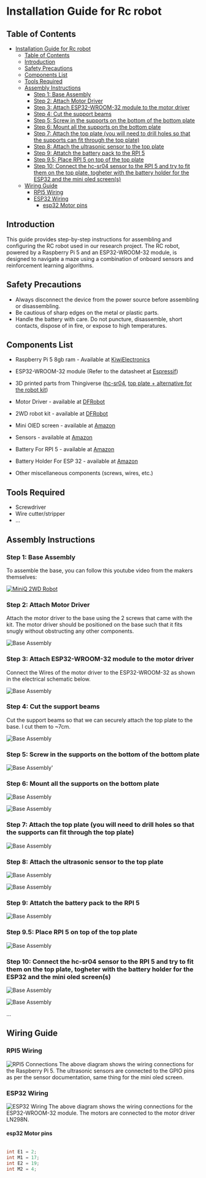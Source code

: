 # Installation Guide for Rc robot

## Table of Contents

- [Installation Guide for Rc robot](#installation-guide-for-rc-robot)
  - [Table of Contents](#table-of-contents)
  - [Introduction](#introduction)
  - [Safety Precautions](#safety-precautions)
  - [Components List](#components-list)
  - [Tools Required](#tools-required)
  - [Assembly Instructions](#assembly-instructions)
    - [Step 1: Base Assembly](#step-1-base-assembly)
    - [Step 2: Attach Motor Driver](#step-2-attach-motor-driver)
    - [Step 3: Attach ESP32-WROOM-32 module to the motor driver](#step-3-attach-esp32-wroom-32-module-to-the-motor-driver)
    - [Step 4: Cut the support beams](#step-4-cut-the-support-beams)
    - [Step 5: Screw in the supports on the bottom of the bottom plate](#step-5-screw-in-the-supports-on-the-bottom-of-the-bottom-plate)
    - [Step 6: Mount all the supports on the bottom plate](#step-6-mount-all-the-supports-on-the-bottom-plate)
    - [Step 7: Attach the top plate (you will need to drill holes so that the supports can fit through the top plate)](#step-7-attach-the-top-plate-you-will-need-to-drill-holes-so-that-the-supports-can-fit-through-the-top-plate)
    - [Step 8: Attach the ultrasonic sensor to the top plate](#step-8-attach-the-ultrasonic-sensor-to-the-top-plate)
    - [Step 9: Attatch the battery pack to the RPI 5](#step-9-attatch-the-battery-pack-to-the-rpi-5)
    - [Step 9.5: Place RPI 5 on top of the top plate](#step-95-place-rpi-5-on-top-of-the-top-plate)
    - [Step 10: Connect the hc-sr04 sensor to the RPI 5 and try to fit them on the top plate, togheter with the battery holder for the ESP32 and the mini oled screen(s)](#step-10-connect-the-hc-sr04-sensor-to-the-rpi-5-and-try-to-fit-them-on-the-top-plate-togheter-with-the-battery-holder-for-the-esp32-and-the-mini-oled-screens)
  - [Wiring Guide](#wiring-guide)
    - [RPI5 Wiring](#rpi5-wiring)
    - [ESP32 Wiring](#esp32-wiring)
      - [esp32 Motor pins](#esp32-motor-pins)

## Introduction

This guide provides step-by-step instructions for assembling and configuring the RC robot used in our research project. The RC robot, powered by a Raspberry Pi 5 and an ESP32-WROOM-32 module, is designed to navigate a maze using a combination of onboard sensors and reinforcement learning algorithms.

## Safety Precautions

- Always disconnect the device from the power source before assembling or disassembling.
- Be cautious of sharp edges on the metal or plastic parts.
- Handle the battery with care. Do not puncture, disassemble, short contacts, dispose of in fire, or expose to high temperatures.

## Components List

- Raspberry Pi 5 8gb ram - Available at [KiwiElectronics](https://www.kiwi-electronics.com/en/raspberry-pi-5-computers-accessories-415/raspberry-pi-5-8gb-11580)
- ESP32-WROOM-32 module (Refer to the datasheet at [Espressif](https://www.espressif.com/sites/default/files/documentation/esp32-wroom-32_datasheet_en.pdf))
- 3D printed parts from Thingiverse ([hc-sr04](https://www.thingiverse.com/thing:3436448/files), [top plate + alternative for the robot kit](https://www.thingiverse.com/thing:2544002))
- Motor Driver - available at [DFRobot](https://www.dfrobot.com/product-66.html)
- 2WD robot kit - available at [DFRobot](https://www.dfrobot.com/product-367.html)
- Mini OlED screen - available at [Amazon](https://www.amazon.com.be/dp/B0BB1T23LF)
- Sensors - available at [Amazon](https://www.amazon.com.be/dp/B07XF4815H)
- Battery For RPI 5 - available at [Amazon](https://www.amazon.com.be/dp/B09QRS666Y)
- Battery Holder For ESP 32 - available at [Amazon](https://www.amazon.com.be/dp/B09Q4ZMNLW)

- Other miscellaneous components (screws, wires, etc.)

## Tools Required

- Screwdriver
- Wire cutter/stripper
- ...

## Assembly Instructions

### Step 1: Base Assembly

To assemble the base, you can follow this youtube video from the makers themselves:

[![MiniQ 2WD Robot](./images/assembly_images/yt_vid.png)](https://www.youtube.com/watch?v=tKakeyL_8Fg 'MiniQ 2WD Robot Chassis Quick Assembly Guide')

### Step 2: Attach Motor Driver

Attach the motor driver to the base using the 2 screws that came with the kit. The motor driver should be positioned on the base such that it fits snugly without obstructing any other components.

![Base Assembly](./images/assembly_images/base.jpeg)

### Step 3: Attach ESP32-WROOM-32 module to the motor driver

Connect the Wires of the motor driver to the ESP32-WROOM-32 as shown in the electrical schematic below.

![Base Assembly](./images/assembly_images/esp32_schema.png)

### Step 4: Cut the support beams

Cut the support beams so that we can securely attach the top plate to the base. I cut them to ~7cm.

![Base Assembly](./images/assembly_images/supports.jpeg)

### Step 5: Screw in the supports on the bottom of the bottom plate

![Base Assembly](./images/assembly_images/washers_underneath.jpeg)'

### Step 6: Mount all the supports on the bottom plate

![Base Assembly](./images/assembly_images/supports_mounted.jpeg)

![Base Assembly](./images/assembly_images/all4_supports.jpeg)

### Step 7: Attach the top plate (you will need to drill holes so that the supports can fit through the top plate)

![Base Assembly](./images/assembly_images/top_placed.jpeg)

### Step 8: Attach the ultrasonic sensor to the top plate

![Base Assembly](./images/assembly_images/hc-sr04.jpeg)

![Base Assembly](./images/assembly_images/top_mounted.jpeg)

### Step 9: Attatch the battery pack to the RPI 5

![Base Assembly](./images/assembly_images/PI_sugar.jpg)

### Step 9.5: Place RPI 5 on top of the top plate

![Base Assembly](./images/assembly_images/rpi_on_top.jpeg)

### Step 10: Connect the hc-sr04 sensor to the RPI 5 and try to fit them on the top plate, togheter with the battery holder for the ESP32 and the mini oled screen(s)

![Base Assembly](./images/assembly_images/battery_holder.jpeg)

![Base Assembly](./images/assembly_images/completed.jpeg)

...

## Wiring Guide

### RPI5 Wiring

![RPI5 Connections](./images/schematics/rpi_schema.png)
The above diagram shows the wiring connections for the Raspberry Pi 5. The ultrasonic sensors are connected to the GPIO pins as per the sensor documentation, same thing for the mini oled screen.

### ESP32 Wiring

![ESP32 Wiring](./images/schematics/esp_schema.png)
The above diagram shows the wiring connections for the ESP32-WROOM-32 module. The motors are connected to the motor driver LN298N.

#### esp32 Motor pins

```c

int E1 = 2;
int M1 = 17;
int E2 = 19;
int M2 = 4;

```
